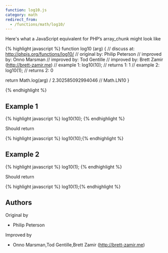 ```yaml
---
function: log10.js
category: math
redirect_from:
  - /functions/math/log10/
---
```


<!-- WARNING! This file is auto generated by `npm run web:inject`, do not edit by hand -->

Here's what a JavaScript equivalent for PHP’s array_chunk might look like

{% highlight javascript %}
function log10 (arg) {
  //  discuss at: http://phpjs.org/functions/log10/
  // original by: Philip Peterson
  // improved by: Onno Marsman
  // improved by: Tod Gentille
  // improved by: Brett Zamir (http://brett-zamir.me)
  //   example 1: log10(10);
  //   returns 1: 1
  //   example 2: log10(1);
  //   returns 2: 0

  return Math.log(arg) / 2.302585092994046 // Math.LN10
}

{% endhighlight %}

## Example 1

{% highlight javascript %}
log10(10);
{% endhighlight %}

Should return

{% highlight javascript %}
log10(10);{% endhighlight %}

## Example 2

{% highlight javascript %}
log10(1);
{% endhighlight %}

Should return

{% highlight javascript %}
log10(1);{% endhighlight %}


## Authors


Original by

- Philip Peterson


Improved by

- Onno Marsman,Tod Gentille,Brett Zamir (http://brett-zamir.me)

